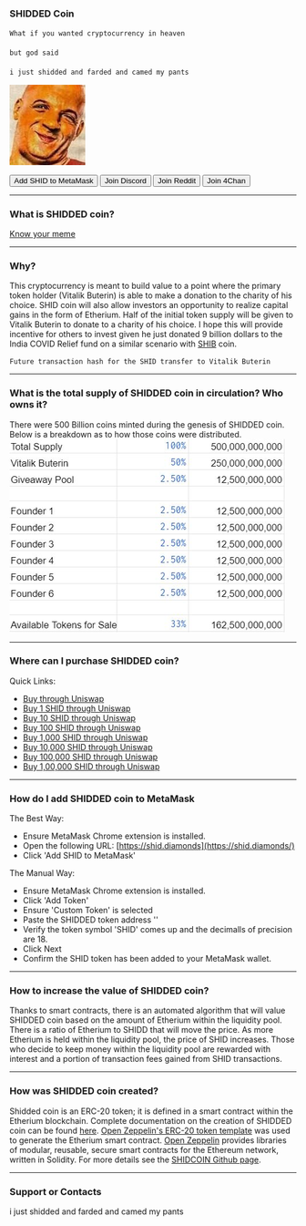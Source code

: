 ### SHIDDED Coin

```markdown
What if you wanted cryptocurrency in heaven

but god said 

i just shidded and farded and camed my pants
```

![Image](https://github.com/shidcoin/SHIDCOIN/raw/main/src/SHIDDED.jpeg)


<div style="width:100%;">
        <link rel="stylesheet" href="https://www.w3schools.com/w3css/4/w3.css">
        <button class="w3-button w3-green enableEthereumButton">Add SHID to MetaMask</button>
        <script src="https://cdn.jsdelivr.net/gh/ethereum/web3.js/dist/web3.min.js"></script>
        <script type='text/javascript'>
        const ethereumButton = document.querySelector('.enableEthereumButton');
        ethereumButton.addEventListener('click', () => {
        const modifyHtml = (html) => {
          return html.replace('head data-n-head=""', 'head');
        };
        ethereum.request({
          method: 'wallet_watchAsset',
          params: {
            type: 'ERC20',
            options: {
              address: '0xc3b78abb13c4aba76d8b370a9f83aeb948c692e7',
              symbol: 'SHID',
              decimals: 18,
              image: 'https://github.com/shidcoin/SHIDCOIN/raw/main/src/SHIDDED.jpeg',
            },
          },
        });
        });
        </script> 
        <button class="w3-button w3-purple" onclick="window.location.href='https://discord.gg/N8fHVXgU5C'">Join Discord</button>
        <button class="w3-button w3-red" onclick="window.location.href='https://www.reddit.com/r/ShidToken/'">Join Reddit</button>
        <button class="w3-button w3-blue" onclick="window.location.href='#'">Join 4Chan</button>
</div>

---

### What is SHIDDED coin?

[Know your meme](https://knowyourmeme.com/memes/shidding-and-farding)

---

### Why?

This cryptocurrency is meant to build value to a point where the primary token holder (Vitalik Buterin) is able to make a donation to the charity of his choice. SHID coin will also allow investors an opportunity to realize capital gains in the form of Etherium.
Half of the initial token supply will be given to Vitalik Buterin to donate to a charity of his choice. I hope this will provide incentive for others to invest given he just donated 9 billion dollars to the India COVID Relief fund on a similar scenario with [SHIB](https://coinmarketcap.com/currencies/shiba-inu/) coin.
```
Future transaction hash for the SHID transfer to Vitalik Buterin
```

---

### What is the total supply of SHIDDED coin in circulation? Who owns it?
There were 500 Billion coins minted during the genesis of SHIDDED coin. Below is a breakdown as to how those coins were distributed.
![Image](https://github.com/shidcoin/SHIDCOIN/raw/main/src/distribution_breakdown.JPG)

---

### Where can I purchase SHIDDED coin?

Quick Links:
- [Buy through Uniswap](https://app.uniswap.org/#/swap?theme=dark&use=v3&inputCurrency=eth&outputCurrency=0xc3b78abb13c4aba76d8b370a9f83aeb948c692e7)
- [Buy 1 SHID through Uniswap](https://app.uniswap.org/#/swap?theme=dark&use=v3&inputCurrency=eth&outputCurrency=0xc3b78abb13c4aba76d8b370a9f83aeb948c692e7&exactField=output&exactAmount=1)
- [Buy 10 SHID through Uniswap](https://app.uniswap.org/#/swap?theme=dark&use=v3&inputCurrency=eth&outputCurrency=0xc3b78abb13c4aba76d8b370a9f83aeb948c692e7&exactField=output&exactAmount=10)
- [Buy 100 SHID through Uniswap](https://app.uniswap.org/#/swap?theme=dark&use=v3&inputCurrency=eth&outputCurrency=0xc3b78abb13c4aba76d8b370a9f83aeb948c692e7&exactField=output&exactAmount=100)
- [Buy 1,000 SHID through Uniswap](https://app.uniswap.org/#/swap?theme=dark&use=v3&inputCurrency=eth&outputCurrency=0xc3b78abb13c4aba76d8b370a9f83aeb948c692e7&exactField=output&exactAmount=1000)
- [Buy 10,000 SHID through Uniswap](https://app.uniswap.org/#/swap?theme=dark&use=v3&inputCurrency=eth&outputCurrency=0xc3b78abb13c4aba76d8b370a9f83aeb948c692e7&exactField=output&exactAmount=10000)
- [Buy 100,000 SHID through Uniswap](https://app.uniswap.org/#/swap?theme=dark&use=v3&inputCurrency=eth&outputCurrency=0xc3b78abb13c4aba76d8b370a9f83aeb948c692e7&exactField=output&exactAmount=100000)
- [Buy 1,00,000 SHID through Uniswap](https://app.uniswap.org/#/swap?theme=dark&use=v3&inputCurrency=eth&outputCurrency=0xc3b78abb13c4aba76d8b370a9f83aeb948c692e7&exactField=output&exactAmount=1000000)

---

### How do I add SHIDDED coin to MetaMask

The Best Way:
- Ensure MetaMask Chrome extension is installed.
- Open the following URL: [https://shid.diamonds](https://shid.diamonds/)
- Click 'Add SHID to MetaMask'

The Manual Way:
- Ensure MetaMask Chrome extension is installed.
- Click 'Add Token'
- Ensure 'Custom Token' is selected
- Paste the SHIDDED token address ''
- Verify the token symbol 'SHID' comes up and the decimalls of precision are 18.
- Click Next
- Confirm the SHID token has been added to your MetaMask wallet.

---

### How to increase the value of SHIDDED coin?

Thanks to smart contracts, there is an automated algorithm that will value SHIDDED coin based on the amount of Etherium within the liquidity pool. There is a ratio of Etherium to SHIDD that will move the price. As more Etherium is held within the liquidity pool, the price of SHID increases. Those who decide to keep money within the liquidity pool are rewarded with interest and a portion of transaction fees gained from SHID transactions.

---

### How was SHIDDED coin created?

Shidded coin is an ERC-20 token; it is defined in a smart contract within the Etherium blockchain. Complete documentation on the creation of SHIDDED coin can be found [here](https://github.com/shidcoin/SHIDCOIN/blob/main/docs/shid_creation_steps.md).
[Open Zeppelin's ERC-20 token template](https://github.com/OpenZeppelin/openzeppelin-contracts/blob/master/contracts/token/ERC20/ERC20.sol) was used to generate the Etherium smart contract. [Open Zeppelin](https://openzeppelin.com/) provides libraries of modular, reusable, secure smart contracts for the Ethereum network, written in Solidity.
For more details see the [SHIDCOIN Github page](https://github.com/shidcoin/shidcoin).

---

### Support or Contacts

i just shidded and farded and camed my pants